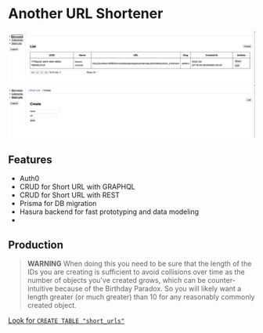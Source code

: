 # Another URL Shortener

![short-urls_list](./docs/img/short-urls_list.png)
![short-urls_create](./docs/img/short-urls_create.png)

## Features

- Auth0
- CRUD for Short URL with GRAPHQL
- CRUD for Short URL with REST
- Prisma for DB migration
- Hasura backend for fast prototyping and data modeling
- 

## Production

> **WARNING**
> When doing this you need to be sure that the length of the IDs you are creating is sufficient 
> to avoid collisions over time as the number of objects you've created grows, which can be 
> counter-intuitive because of the Birthday Paradox. So you will likely want a length 
> greater (or much greater) than 10 for any reasonably commonly created object.

[Look for `CREATE TABLE "short_urls"`](./backend/prisma/migrations/20250421162346_init/migration.sql)
